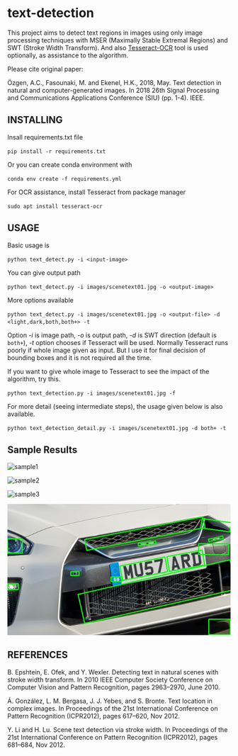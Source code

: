 # text-detection

This project aims to detect text regions in images using only image processing techniques with MSER (Maximally Stable Extremal Regions) and SWT (Stroke Width Transform).  And also [Tesseract-OCR](https://opensource.google.com/projects/tesseract.)
tool is used optionally, as assistance to the algorithm.

Please cite original paper:

Özgen, A.C., Fasounaki, M. and Ekenel, H.K., 2018, May. Text detection in natural and computer-generated images. In 2018 26th Signal Processing and Communications Applications Conference (SIU) (pp. 1-4). IEEE.


## INSTALLING

Insall requirements.txt file

`pip install -r requirements.txt`

Or you can create conda environment with 

`conda env create -f requirements.yml`

For OCR assistance, install Tesseract from package manager

`sudo apt install tesseract-ocr`

## USAGE

Basic usage is

`python text_detect.py -i <input-image>`

You can give output path

`python text_detect.py -i images/scenetext01.jpg -o <output-image>`

More options available

`python text_detect.py -i images/scenetext01.jpg -o <output-file> -d <light,dark,both,both+> -t`

Option *-i* is image path, *-o* is output path, *-d* is SWT direction (default is `both+`), *-t* option chooses if Tesseract will be used. Normally Tesseract runs poorly if whole image given as input.
But I use it for final decision of bounding boxes and it is not required all the time.

If you want to give whole image to Tesseract to see the impact of the algorithm, try this.

`python text_detection.py -i images/scenetext01.jpg -f`

For more detail (seeing intermediate steps), the usage given below is also available.

`python text_detection_detail.py -i images/scenetext01.jpg -d both+ -t`


## Sample Results

![sample1](images/figure_1.png)

![sample2](images/figure_2.png)

![sample3](images/figure_3.png)

![sample4](images/figure_4.png)


## REFERENCES

B. Epshtein, E. Ofek, and Y. Wexler. Detecting text in
natural scenes with stroke width transform. In 2010 IEEE
Computer Society Conference on Computer Vision and
Pattern Recognition, pages 2963–2970, June 2010.

Á. González, L. M. Bergasa, J. J. Yebes, and S. Bronte.
Text location in complex images. In Proceedings of the 21st
International Conference on Pattern Recognition
(ICPR2012), pages 617–620, Nov 2012.

Y. Li and H. Lu. Scene text detection via stroke width.
In Proceedings of the 21st International Conference on
Pattern Recognition (ICPR2012), pages 681–684, Nov
2012.
